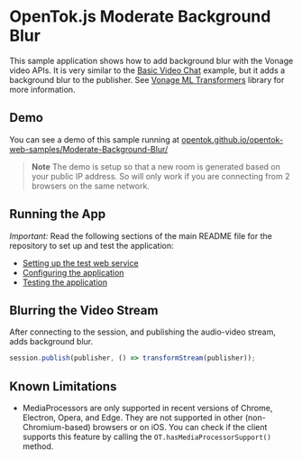 OpenTok.js Moderate Background Blur
=======================

This sample application shows how to add background blur with the Vonage
video APIs. It is very similar to the [Basic Video Chat](../Basic%20Video%20Chat/) example, but it adds a background blur to the publisher. See [Vonage ML Transformers](https://vonage.github.io/ml-transformers-docs/) library for more information.

## Demo

You can see a demo of this sample running at [opentok.github.io/opentok-web-samples/Moderate-Background-Blur/](https://opentok.github.io/opentok-web-samples/Moderate-Background-Blur/)

> **Note** The demo is setup so that a new room is generated based on your public IP address. So will only work if you are connecting from 2 browsers on the same network.

## Running the App

*Important:* Read the following sections of the main README file for the repository to set up
and test the application:

* [Setting up the test web service](../README.md#setting-up-the-test-web-service)
* [Configuring the application](../README.md#configuring-the-application)
* [Testing the application](../README.md#testing-the-application)

## Blurring the Video Stream

After connecting to the session, and publishing the audio-video stream, adds background blur.
```javascript
session.publish(publisher, () => transformStream(publisher));
```

## Known Limitations
 * MediaProcessors are only supported in recent versions of Chrome, Electron, Opera, and Edge. They are not supported in other (non-Chromium-based) browsers or on iOS. You can check if the client supports this feature by calling the `OT.hasMediaProcessorSupport()` method.

